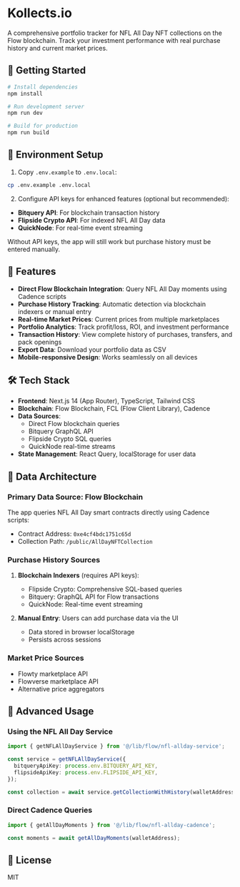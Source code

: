 # Kollects.io

A comprehensive portfolio tracker for NFL All Day NFT collections on the Flow blockchain. Track your investment performance with real purchase history and current market prices.

## 🚀 Getting Started

```bash
# Install dependencies
npm install

# Run development server
npm run dev

# Build for production
npm run build
```

## 🔧 Environment Setup

1. Copy `.env.example` to `.env.local`:
```bash
cp .env.example .env.local
```

2. Configure API keys for enhanced features (optional but recommended):
- **Bitquery API**: For blockchain transaction history
- **Flipside Crypto API**: For indexed NFL All Day data  
- **QuickNode**: For real-time event streaming

Without API keys, the app will still work but purchase history must be entered manually.

## 📱 Features

- **Direct Flow Blockchain Integration**: Query NFL All Day moments using Cadence scripts
- **Purchase History Tracking**: Automatic detection via blockchain indexers or manual entry
- **Real-time Market Prices**: Current prices from multiple marketplaces
- **Portfolio Analytics**: Track profit/loss, ROI, and investment performance
- **Transaction History**: View complete history of purchases, transfers, and pack openings
- **Export Data**: Download your portfolio data as CSV
- **Mobile-responsive Design**: Works seamlessly on all devices

## 🛠️ Tech Stack

- **Frontend**: Next.js 14 (App Router), TypeScript, Tailwind CSS
- **Blockchain**: Flow Blockchain, FCL (Flow Client Library), Cadence
- **Data Sources**: 
  - Direct Flow blockchain queries
  - Bitquery GraphQL API
  - Flipside Crypto SQL queries
  - QuickNode real-time streams
- **State Management**: React Query, localStorage for user data

## 🔗 Data Architecture

### Primary Data Source: Flow Blockchain
The app queries NFL All Day smart contracts directly using Cadence scripts:
- Contract Address: `0xe4cf4bdc1751c65d`
- Collection Path: `/public/AllDayNFTCollection`

### Purchase History Sources
1. **Blockchain Indexers** (requires API keys):
   - Flipside Crypto: Comprehensive SQL-based queries
   - Bitquery: GraphQL API for Flow transactions
   - QuickNode: Real-time event streaming

2. **Manual Entry**: Users can add purchase data via the UI
   - Data stored in browser localStorage
   - Persists across sessions

### Market Price Sources
- Flowty marketplace API
- Flowverse marketplace API  
- Alternative price aggregators

## 🚀 Advanced Usage

### Using the NFL All Day Service
```typescript
import { getNFLAllDayService } from '@/lib/flow/nfl-allday-service';

const service = getNFLAllDayService({
  bitqueryApiKey: process.env.BITQUERY_API_KEY,
  flipsideApiKey: process.env.FLIPSIDE_API_KEY,
});

const collection = await service.getCollectionWithHistory(walletAddress);
```

### Direct Cadence Queries
```typescript
import { getAllDayMoments } from '@/lib/flow/nfl-allday-cadence';

const moments = await getAllDayMoments(walletAddress);
```

## 📄 License

MIT
